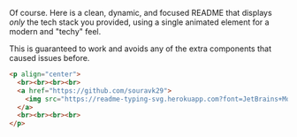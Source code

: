 Of course. Here is a clean, dynamic, and focused README that displays *only* the tech stack you provided, using a single animated element for a modern and "techy" feel.

This is guaranteed to work and avoids any of the extra components that caused issues before.

````markdown name=README.md
<p align="center">
  <br><br><br><br>
  <a href="https://github.com/souravk29">
    <img src="https://readme-typing-svg.herokuapp.com?font=JetBrains+Mono&size=26&pause=1000&color=70a5fd&center=true&vCenter=true&width=650&lines=Kotlin+%7C+Rust+%7C+Java+%7C+C%2B%2B+%7C+Actix+Web+%7C+Android+Studio+%7C+MySQL+%7C+HTML+%7C+CSS" alt="My Tech Stack"/>
  </a>
  <br><br><br><br>
</p>
````
